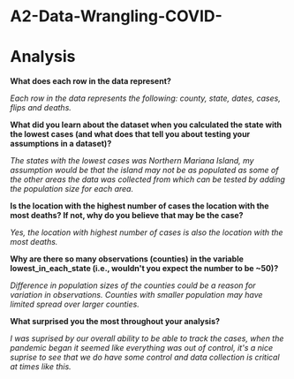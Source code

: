 # A2-Data-Wrangling-COVID-
# Analysis

**What does each row in the data represent?**

  _Each row in the data represents the following: county, state, dates, cases, flips and         deaths._

**What did you learn about the dataset when you calculated the state with the lowest cases (and what does that tell you about testing your assumptions in a dataset)?**

  _The states with the lowest cases was Northern Mariana Island, my assumption would be that     the island may not be as populated as some of the other areas the data was collected from     which can be tested by adding the population size for each area._

**Is the location with the highest number of cases the location with the most deaths? If not, why do you believe that may be the case?**

  _Yes, the location with highest number of cases is also the location with the most deaths._

**Why are there so many observations (counties) in the variable lowest_in_each_state (i.e., wouldn't you expect the number to be ~50)?**

 _Difference in population sizes of the counties could be a reason for variation in             observations. Counties with smaller population may have limited spread over larger           counties._

**What surprised you the most throughout your analysis?**

  _I was suprised by our overall ability to be able to track the cases, when the pandemic       began it seemed like everything was out of control, it's a nice suprise to see that we do     have some control and data collection is critical at times like this._
